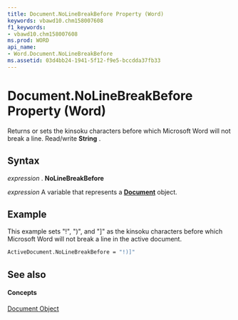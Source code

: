 ```yaml
---
title: Document.NoLineBreakBefore Property (Word)
keywords: vbawd10.chm158007608
f1_keywords:
- vbawd10.chm158007608
ms.prod: WORD
api_name:
- Word.Document.NoLineBreakBefore
ms.assetid: 03d4bb24-1941-5f12-f9e5-bccdda37fb33
---
```



# Document.NoLineBreakBefore Property (Word)

Returns or sets the kinsoku characters before which Microsoft Word will not break a line. Read/write  **String** .


## Syntax

 _expression_ . **NoLineBreakBefore**

 _expression_ A variable that represents a **[Document](document-object-word.md)** object.


## Example

This example sets "!", ")", and "]" as the kinsoku characters before which Microsoft Word will not break a line in the active document.


```vb
ActiveDocument.NoLineBreakBefore = "!)]"
```


## See also


#### Concepts


[Document Object](document-object-word.md)

